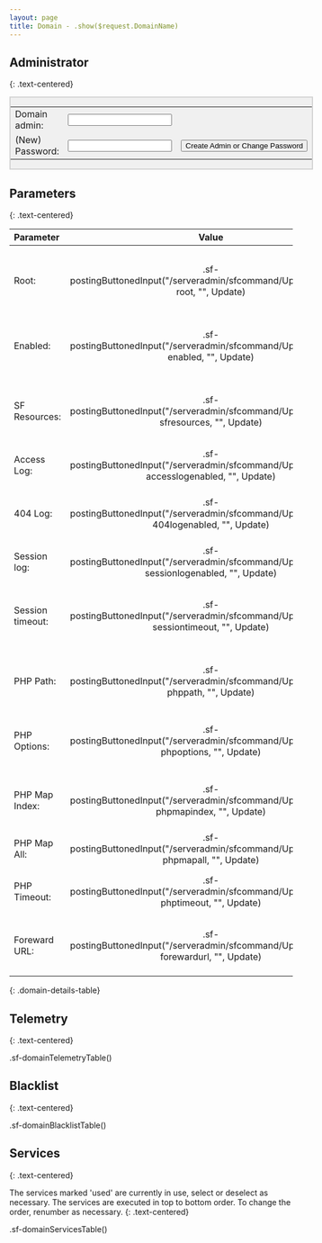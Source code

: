 ```yaml
---
layout: page
title: Domain - .show($request.DomainName)
---
```

## Administrator
{: .text-centered}

<div style="display:flex">
	<div style="background-color:#f0f0f0; border: 2px solid lightgray; margin-left:auto; margin-right:auto;">
		<form action="/serveradmin/sfcommand/SetDomainAdminPassword" method="post">
			<input type="hidden" name="DomainName" value=".show($request.DomainName)">
			<table>
				<tr>
					<td>Domain admin:</td>
					<td><input type="text" name="ID" value=""></td>
					<td></td>
				</tr>
				<tr>
					<td>(New) Password:</td>
					<td><input type="text" name="Password" value=""></td>
					<td><input type="submit" value="Create Admin or Change Password"></td>
				</tr>
			</table>
		</form>
	</div>
</div>

## Parameters
{: .text-centered}

| Parameter | Value | Description |
| :--- | :---: | :--- |
| Root: | .sf-postingButtonedInput("/serveradmin/sfcommand/UpdateDomain", root, "", Update) | The root directory containing the main entry (index file) of the website |
| Enabled: | .sf-postingButtonedInput("/serveradmin/sfcommand/UpdateDomain", enabled, "", Update) | The domain is enabled when set to 'true', disabled otherwise |
| SF Resources: | .sf-postingButtonedInput("/serveradmin/sfcommand/UpdateDomain", sfresources, "", Update) | (Optional) The directory containing resources for Swiftfire, see documentation |
| Access Log: | .sf-postingButtonedInput("/serveradmin/sfcommand/UpdateDomain", accesslogenabled, "", Update) | Generate a log of all clients when 'true' |
| 404 Log: | .sf-postingButtonedInput("/serveradmin/sfcommand/UpdateDomain", 404logenabled, "", Update) | Generate a log of all URL that resulted in a 404 error when 'true' |
| Session log: | .sf-postingButtonedInput("/serveradmin/sfcommand/UpdateDomain", sessionlogenabled, "", Update) | Generate a log of all sessions when 'true' |
| Session timeout: | .sf-postingButtonedInput("/serveradmin/sfcommand/UpdateDomain", sessiontimeout, "", Update) | A session is considered expired when inactive for this long (in seconds) |
| PHP Path: | .sf-postingButtonedInput("/serveradmin/sfcommand/UpdateDomain", phppath, "", Update) | (Optional) Enable PHP by setting the path to the interpreter |
| PHP Options: | .sf-postingButtonedInput("/serveradmin/sfcommand/UpdateDomain", phpoptions, "", Update) | (Optional) Options that will be sent to the PHP interpreter |
| PHP Map Index: | .sf-postingButtonedInput("/serveradmin/sfcommand/UpdateDomain", phpmapindex, "", Update) |  Maps index requests to include index.php and index.sf.php |
| PHP Map All: | .sf-postingButtonedInput("/serveradmin/sfcommand/UpdateDomain", phpmapall, "", Update) | Allows to map *.html to *.php |
| PHP Timeout: | .sf-postingButtonedInput("/serveradmin/sfcommand/UpdateDomain", phptimeout, "", Update) | Timeout for PHP processing (in mSec) |
| Foreward URL: | .sf-postingButtonedInput("/serveradmin/sfcommand/UpdateDomain", forewardurl, "", Update) | (Optional) Forwards all incoming traffic to this url |
{: .domain-details-table}

<div class="line"></div>

## Telemetry
{: .text-centered}

.sf-domainTelemetryTable()

<div class="line"></div>

## Blacklist
{: .text-centered}

.sf-domainBlacklistTable()

<div class="line"></div>

## Services
{: .text-centered}

The services marked 'used' are currently in use, select or deselect as necessary. The services are executed in top to bottom order. To change the order, renumber as necessary.
{: .text-centered}

.sf-domainServicesTable()
